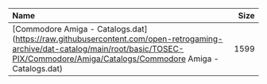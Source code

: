 |Name|Size|
|:---|---:|
|[Commodore Amiga - Catalogs.dat](https://raw.githubusercontent.com/open-retrogaming-archive/dat-catalog/main/root/basic/TOSEC-PIX/Commodore/Amiga/Catalogs/Commodore Amiga - Catalogs.dat)|1599|
